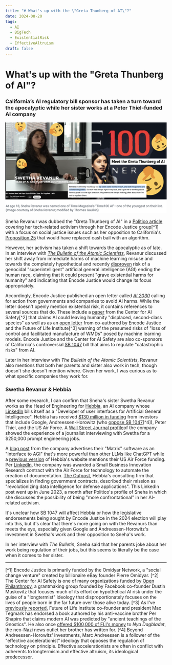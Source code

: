 ```yaml
---
title: "# What's up with the \"Greta Thunberg of AI\"?"
date: 2024-08-20
tags:
  - AI
  - BigTech
  - ExistentialRisk
  - EffectiveAltruism
draft: false
---
```

# What's up with the "Greta Thunberg of AI"?
### California’s AI regulatory bill sponsor has taken a turn toward the apocalyptic while her sister works at a Peter Thiel-funded AI company
![Screenshots of Sneha Revanur, the "Greta Thunberg of AI" and her interview saying her sister work contrasted with a screenshot of Wall Street Journal's video about Hebbia and Swetha Revanur](../images/ai-greta-thunberg/greta-thunberg-ai.png)

Sneha Revanur was dubbed the "Greta Thunberg of AI" in a [Politico article](https://www.politico.com/newsletters/digital-future-daily/2023/05/01/meet-the-greta-thunberg-of-ai-00094709)  covering her tech-related activism through her Encode Justice group[^1] with a focus on social justice issues such as her opposition to California's  [Proposition 25](https://ballotpedia.org/California_Proposition_25,_Replace_Cash_Bail_with_Risk_Assessments_Referendum_(2020)) that would have replaced cash bail with an algorithm. 

However, her activism has taken a shift towards the apocalyptic as of late. In an interview with *[The Bulletin of the Atomic Scientists](https://thebulletin.org/premium/2024-01/interview-with-sneha-revanur-the-greta-thunberg-of-ai/)*, Revanur discussed her shift away from immediate harms of machine learning misuse and towards the completely hypothetical and recently [disproven](https://www.bath.ac.uk/announcements/ai-poses-no-existential-threat-to-humanity-new-study-finds/) risk of a genocidal "superintelligent" artificial general intelligence (AGI) ending the human race, claiming that it could present "grave existential harms for humanity" and indicating that Encode Justice would change its focus appropriately.

Accordingly, Encode Justice published an open letter called *[AI 2030](https://ai2030.encodejustice.org/)* calling for action from governments and companies to avoid AI harms. While the letter doesn't openly mention existential risk, it contains references to several sources that do. These include a [paper](https://arxiv.org/pdf/2306.12001) from the Center for AI Safety[^2] that claims AI could leaving humanity "displaced, second-class species" as well as as an [open letter](https://futureoflife.org/open-letter/ai-policy-for-a-better-future-on-addressing-both-present-harms-and-emerging-threats/) from co-authored by Encode Justice and the Future of Life Institute[^3] warning of the presumed risks of "loss of control and facilitated manufacture of WMDs" posed by machine learning models. Encode Justice and the Center for AI Safety are also co-sponsors of California's controversial [SB 1047](https://leginfo.legislature.ca.gov/faces/billNavClient.xhtml?bill_id=202320240SB1047) bill that aims to regulate "catastrophic risks" from AI.

Later in her interview with *The Bulletin of the Atomic Scientists*, Revanur also mentions that both her parents and sister also work in tech, though doesn't she doesn't mention where. Given her work, I was curious as to what specific companies they work for.
### Swetha Revanur & Hebbia

After some research, I can confirm that Sneha's sister Swetha Revanur works as the Head of Engineering for [Hebbia](https://www.hebbia.ai/), an AI company whose [LinkedIn](https://www.linkedin.com/company/hebbia/) bills itself as a "Developer of user interfaces for Artificial General Intelligence". Hebbia has received [$130 million in funding](https://techcrunch.com/2024/07/09/ai-startup-hebbia-rased-130m-at-a-700m-valuation-on-13-million-of-profitable-revenue) from investors that include Google, Andreessen-Horowitz (who [oppose SB 1047](https://stopsb1047.com/)[^4]), Peter Thiel, and the US Air Force. A [Wall Street Journal profile](https://www.wsj.com/video/series/joanna-stern-personal-technology/the-hot-new-ai-job-thats-paying-up-to-250k/603569F6-C91C-4ABC-90C7-C6DA97BB0AE5)of the company showed the experience of a journalist interviewing with Swetha for a $250,000 prompt engineering jobs.

A [blog post](https://www.hebbia.ai/blog/introducing-matrix-the-interface-to-agi) from the company advertises their "Matrix" software as an "Interface to AGI" that's more powerful than other LLMs like ChatGPT while a [previous version](https://web.archive.org/web/20240411185951/https://www.hebbia.ai/) of Hebbia's website mentions their US Air Force funding. Per [LinkedIn](https://www.linkedin.com/posts/theoutpost_ai-governmentinnovation-defense-activity-7079466897724854275-KirB), the company was awarded a Small Business Innovation Research contract with the Air Force for technology to automate the creation of documentation. [The Outpost](https://theoutpost.com/), Hebbia's consulting firm that specializes in finding government contracts, described their mission as "revolutionizing data intelligence for defense applications". This LinkedIn post went up in June 2023, a month after Politico's profile of Sneha in which she discusses the possibility of being "more confrontational" in her AI-related activism.


It's unclear how SB 1047 will affect Hebbia or how the legislative endorsements being sought by Encode Justice in the 2024 election will play into this, but it's clear that there's more going on with the Revanurs than meets the eye, especially given Google and Andreessen-Horowitz's investment in Swetha's work and their opposition to Sneha's work. 

In her interview with *The Bulletin*, Sneha said that her parents joke about her work being regulation of their jobs, but this seems to literally be the case when it comes to her sister.

---

[^1] Encode Justice is primarily funded by the Omidyar Network, a "social change venture" created by billionaire eBay founder Pierre Omidyar.
[^2] The Center for AI Safety is one of many organizations funded by [Open Philanthropy](https://www.openphilanthropy.org/grants/?focus-area=potential-risks-advanced-ai), a grantmaking group founded by Facebook co-founder Dustin Muskovitz that focuses much of its effort on hypothetical AI risk under the guise of a "longtermist" ideology that disproportionately focuses on the lives of people born in the far future over those alive today.
[^3] As I've [previously reported](https://medium.com/@collegehill/max-tegmark-ai-conspiracy-theories-and-the-swedish-right-an-investigation-5c70eea21b56), Future of Life Institute co-founder and president Max Tegmark has endorsed a book authored by his anti-vaccine brother Per Shapiro that claims modern AI was predicted by "ancient teachings of the Gnostics". He also once [offered $100,000 of FLI's money](https://expo.se/nyhet/elon-musk-funded-nonprofit-run-mit-professor-offered-finance-swedish-pro-nazi-group/) to *Nya Dagbladet*, the neo-Nazi news outlet her brother has written for.
[^4] Beyond Andreessen-Horowitz' investments, Marc Andreessen is a follower of the "effective accelerationist" ideology that opposes the regulation of technology on principle. Effective accelerationists are often in conflict with adherents to longtermism and effective altruism, its ideological predecessor.

